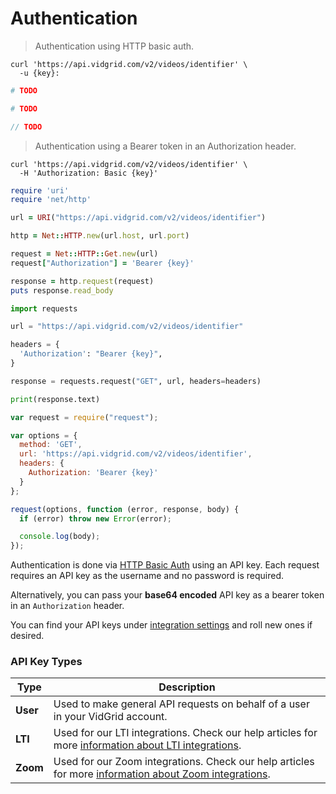 # Authentication

> Authentication using HTTP basic auth.

```shell
curl 'https://api.vidgrid.com/v2/videos/identifier' \
  -u {key}:
```

```ruby
# TODO
```

```python
# TODO
```

```javascript
// TODO
```

> Authentication using a Bearer token in an Authorization header.

```shell
curl 'https://api.vidgrid.com/v2/videos/identifier' \
  -H 'Authorization: Basic {key}'
```

```ruby
require 'uri'
require 'net/http'

url = URI("https://api.vidgrid.com/v2/videos/identifier")

http = Net::HTTP.new(url.host, url.port)

request = Net::HTTP::Get.new(url)
request["Authorization"] = 'Bearer {key}'

response = http.request(request)
puts response.read_body
```

```python
import requests

url = "https://api.vidgrid.com/v2/videos/identifier"

headers = {
  'Authorization': "Bearer {key}",
}

response = requests.request("GET", url, headers=headers)

print(response.text)
```

```javascript
var request = require("request");

var options = {
  method: 'GET',
  url: 'https://api.vidgrid.com/v2/videos/identifier',
  headers: {
    Authorization: 'Bearer {key}'
  }
};

request(options, function (error, response, body) {
  if (error) throw new Error(error);

  console.log(body);
});
```

Authentication is done via [HTTP Basic Auth](https://en.wikipedia.org/wiki/Basic_access_authentication) using an API key. Each request requires an API key as the username and no password is required.

Alternatively, you can pass your **base64 encoded** API key as a bearer token in an `Authorization` header.

You can find your API keys under [integration settings](https://app.vidgrid.com/integrations) and roll new ones if desired.

### API Key Types

| Type | Description |
|------|-------------|
| **User** | Used to make general API requests on behalf of a user in your VidGrid account. |
| **LTI** | Used for our LTI integrations. Check our help articles for more [information about LTI integrations](https://help.vidgrid.com/?q=lti). |
| **Zoom** | Used for our Zoom integrations. Check our help articles for more [information about Zoom integrations](https://help.vidgrid.com/?q=zoom). |